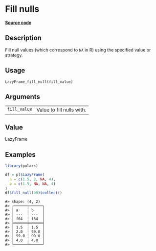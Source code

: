

# Fill nulls

[**Source code**](https://github.com/pola-rs/r-polars/tree/8387e0a88c6889e6449b053999aada405c241066/R/lazyframe__lazy.R#L938)

## Description

Fill null values (which correspond to <code>NA</code> in R) using the
specified value or strategy.

## Usage

<pre><code class='language-R'>LazyFrame_fill_null(fill_value)
</code></pre>

## Arguments

<table>
<tr>
<td style="white-space: nowrap; font-family: monospace; vertical-align: top">
<code id="LazyFrame_fill_null_:_fill_value">fill_value</code>
</td>
<td>
Value to fill nulls with.
</td>
</tr>
</table>

## Value

LazyFrame

## Examples

``` r
library(polars)

df = pl$LazyFrame(
  a = c(1.5, 2, NA, 4),
  b = c(1.5, NA, NA, 4)
)
df$fill_null(99)$collect()
```

    #> shape: (4, 2)
    #> ┌──────┬──────┐
    #> │ a    ┆ b    │
    #> │ ---  ┆ ---  │
    #> │ f64  ┆ f64  │
    #> ╞══════╪══════╡
    #> │ 1.5  ┆ 1.5  │
    #> │ 2.0  ┆ 99.0 │
    #> │ 99.0 ┆ 99.0 │
    #> │ 4.0  ┆ 4.0  │
    #> └──────┴──────┘

